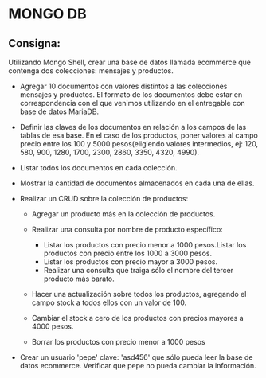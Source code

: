 # MONGO DB

## **Consigna:**

Utilizando Mongo Shell, crear una base de datos llamada ecommerce que contenga dos colecciones: mensajes y productos.

- Agregar 10 documentos con valores distintos a las colecciones mensajes y productos. El formato de los documentos debe estar en correspondencia con el que venimos utilizando en el entregable con base de datos MariaDB. 
- Definir las claves de los documentos en relación a los campos de las tablas de esa base. En el caso de los productos, poner valores al campo precio entre los 100 y 5000 pesos(eligiendo valores intermedios, ej: 120, 580, 900, 1280, 1700, 2300, 2860, 3350, 4320, 4990). 
- Listar todos los documentos en cada colección.
- Mostrar la cantidad de documentos almacenados en cada una de ellas.
- Realizar un CRUD sobre la colección de productos:

  - Agregar un producto más en la colección de productos.
  - Realizar una consulta por nombre de producto específico:

    - Listar los productos con precio menor a 1000 pesos.Listar los productos con precio entre los 1000 a 3000 pesos.
    - Listar los productos con precio mayor a 3000 pesos.
    - Realizar una consulta que traiga sólo el nombre del tercer producto más barato.
 
  - Hacer una actualización sobre todos los productos, agregando el campo stock a todos ellos con un valor de 100.
  - Cambiar el stock a cero de los productos con precios mayores a 4000 pesos. 
  - Borrar los productos con precio menor a 1000 pesos 

- Crear un usuario 'pepe' clave: 'asd456' que sólo pueda leer la base de datos ecommerce. Verificar que pepe no pueda cambiar la información.
 

